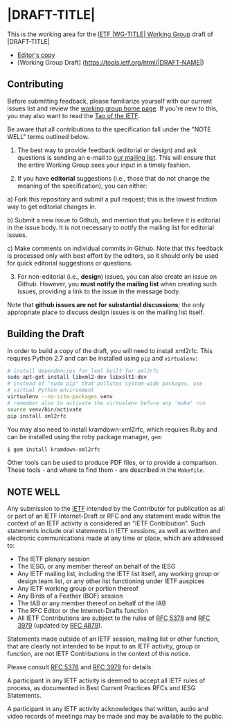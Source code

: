 # |DRAFT-TITLE|

This is the working area for the [IETF |WG-TITLE| Working
Group](https://trac.tools.ietf.org/wg/|WG-NAME|/trac/wiki) draft of |DRAFT-TITLE|

* [Editor's copy](https://rtcweb-wg.github.io/security-arch/)
* [Working Group Draft] (https://tools.ietf.org/html/|DRAFT-NAME|)


## Contributing

Before submitting feedback, please familiarize yourself with our current issues
list and review the [working group home page](|WG-HOMEPAGE|). If you're
new to this, you may also want to read the [Tao of the
IETF](https://www.ietf.org/tao.html).

Be aware that all contributions to the specification fall under the "NOTE WELL"
terms outlined below.

1. The best way to provide feedback (editorial or design) and ask questions is
sending an e-mail to [our mailing
list](https://www.ietf.org/mailman/listinfo/|WG-NAME|). This will ensure that
the entire Working Group sees your input in a timely fashion.

2. If you have **editorial** suggestions (i.e., those that do not change the
meaning of the specification), you can either:

  a) Fork this repository and submit a pull request; this is the lowest
  friction way to get editorial changes in.

  b) Submit a new issue to Github, and mention that you believe it is editorial
  in the issue body. It is not necessary to notify the mailing list for
  editorial issues.

  c) Make comments on individual commits in Github. Note that this feedback is
  processed only with best effort by the editors, so it should only be used for
  quick editorial suggestions or questions.

3. For non-editorial (i.e., **design**) issues, you can also create an issue on
Github. However, you **must notify the mailing list** when creating such issues,
providing a link to the issue in the message body.

  Note that **github issues are not for substantial discussions**; the only
  appropriate place to discuss design issues is on the mailing list itself.


## Building the Draft

In order to build a copy of the draft, you will need to install xml2rfc.  This
requires Python 2.7 and can be installed using `pip` and `virtualenv`:

```sh
# install dependencies for lxml built for xml2rfc
sudo apt-get install libxml2-dev libxslt1-dev
# instead of "sudo pip" that pollutes system-wide packages, use
# virtual Python environment
virtualenv --no-site-packages venv
# remember also to activate the virtualenv before any 'make' run
source venv/bin/activate
pip install xml2rfc
```

You may also need to install kramdown-xml2rfc, which requires Ruby and can be
installed using the roby package manager, `gem`:

```sh
$ gem install kramdown-xml2rfc
```

Other tools can be used to produce PDF files, or to provide a comparison.  These
tools - and where to find them - are described in the `Makefile`.


## NOTE WELL

Any submission to the [IETF](https://www.ietf.org/) intended by the Contributor
for publication as all or part of an IETF Internet-Draft or RFC and any
statement made within the context of an IETF activity is considered an "IETF
Contribution". Such statements include oral statements in IETF sessions, as
well as written and electronic communications made at any time or place, which
are addressed to:

 * The IETF plenary session
 * The IESG, or any member thereof on behalf of the IESG
 * Any IETF mailing list, including the IETF list itself, any working group
   or design team list, or any other list functioning under IETF auspices
 * Any IETF working group or portion thereof
 * Any Birds of a Feather (BOF) session
 * The IAB or any member thereof on behalf of the IAB
 * The RFC Editor or the Internet-Drafts function
 * All IETF Contributions are subject to the rules of
   [RFC 5378](https://tools.ietf.org/html/rfc5378) and
   [RFC 3979](https://tools.ietf.org/html/rfc3979)
   (updated by [RFC 4879](https://tools.ietf.org/html/rfc4879)).

Statements made outside of an IETF session, mailing list or other function,
that are clearly not intended to be input to an IETF activity, group or
function, are not IETF Contributions in the context of this notice.

Please consult [RFC 5378](https://tools.ietf.org/html/rfc5378) and [RFC
3979](https://tools.ietf.org/html/rfc3979) for details.

A participant in any IETF activity is deemed to accept all IETF rules of
process, as documented in Best Current Practices RFCs and IESG Statements.

A participant in any IETF activity acknowledges that written, audio and video
records of meetings may be made and may be available to the public.

